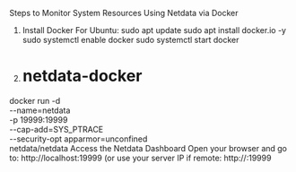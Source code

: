 Steps to Monitor System Resources Using Netdata via Docker
1. Install Docker
For Ubuntu:
sudo apt update
sudo apt install docker.io -y
sudo systemctl enable docker
sudo systemctl start docker


2. # netdata-docker

docker run -d \
  --name=netdata \
  -p 19999:19999 \
  --cap-add=SYS_PTRACE \
  --security-opt apparmor=unconfined \
  netdata/netdata
 Access the Netdata Dashboard
Open your browser and go to:
http://localhost:19999
(or use your server IP if remote: http://<your-server-ip>:19999
